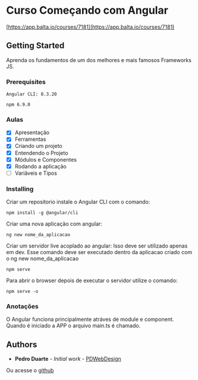 # Curso Começando com Angular 

[https://app.balta.io/courses/7181](https://app.balta.io/courses/7181)

## Getting Started

Aprenda os fundamentos de um dos melhores e mais famosos Frameworks JS.

### Prerequisites

```
Angular CLI: 8.3.20
```

```
npm 6.9.0
```

### Aulas

- [x] Apresentação
- [x] Ferramentas
- [x] Criando um projeto
- [x] Entendendo o Projeto
- [x] Módulos e Componentes
- [x] Rodando a aplicação
- [ ] Variãveis e Tipos

### Installing

Criar um repositorio instale o Angular CLI com o comando:

```
npm install -g @angular/cli
```

Criar uma nova aplicação com angular:

```
ng new nome_da_aplicacao
```

Criar um servidor live acoplado ao angular: 
Isso deve ser utilizado apenas em dev.
Esse comando deve ser executado dentro da aplicacao criado com o ng new nome_da_aplicacao

```
npm serve
```

Para abrir o browser depois de executar o servidor utilize o comando:

```
npm serve -o
```

### Anotações

O Angular funciona principalmente atráves de module e component.
Quando é iniciado a APP o arquivo main.ts é chamado.

## Authors

* **Pedro Duarte** - *Initial work* - [PDWebDesign](http://pdwebdesign.com.br/)

Ou acesse o [github](https://github.com/pdwebdesign/) 

